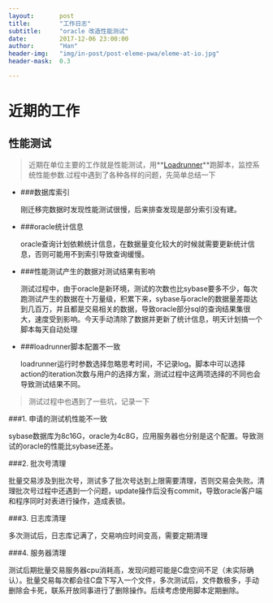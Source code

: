 ```yaml
---
layout:       post
title:        "工作日志"
subtitle:     "oracle 改造性能测试"
date:         2017-12-06 23:00:00
author:       "Han"
header-img:   "img/in-post/post-eleme-pwa/eleme-at-io.jpg"
header-mask:  0.3

---
```


# 近期的工作
## 性能测试
>近期在单位主要的工作就是性能测试，用**[Loadrunner](https://baike.baidu.com/item/loadrunner/1926633?fr=aladdin)**跑脚本，监控系统性能参数.过程中遇到了各种各样的问题，先简单总结一下

* ###数据库索引

    刚迁移完数据时发现性能测试很慢，后来排查发现是部分索引没有建。
* ###oracle统计信息

    oracle查询计划依赖统计信息，在数据量变化较大的时候就需要更新统计信息，否则可能用不到索引导致查询缓慢。
* ###性能测试产生的数据对测试结果有影响

    测试过程中，由于oracle是新环境，测试的次数也比sybase要多不少，每次跑测试产生的数据在十万量级，积累下来，sybase与oracle的数据量差距达到几百万，并且都是交易相关的数据，导致oracle部分sql的查询结果集很大，速度受到影响。今天手动清除了数据并更新了统计信息，明天计划搞一个脚本每天自动处理
    
* ###loadrunner脚本配置不一致

    loadrunner运行时参数选择忽略思考时间，不记录log。脚本中可以选择action的iteration次数与用户的选择方案，测试过程中这两项选择的不同也会导致测试结果不同。
    
>测试过程中也遇到了一些坑，记录一下

###1. 申请的测试机性能不一致

sybase数据库为8c16G，oracle为4c8G，应用服务器也分别是这个配置。导致测试的oracle的性能比sybase还差。

###2. 批次号清理

批量交易涉及到批次号，测试多了批次号达到上限需要清理，否则交易会失败。清理批次号过程中还遇到一个问题，update操作后没有commit，导致oracle客户端和程序同时对表进行操作，造成表锁。

###3. 日志库清理

多次测试后，日志库记满了，交易响应时间变高，需要定期清理

###4. 服务器清理

测试后期批量交易服务器cpu消耗高，发现问题可能是C盘空间不足（未实际确认）。批量交易每次都会往C盘下写入一个文件，多次测试后，文件数极多，手动删除会卡死，联系开放同事进行了删除操作。后续考虑使用脚本定期删除。




	
	

 
	
	
